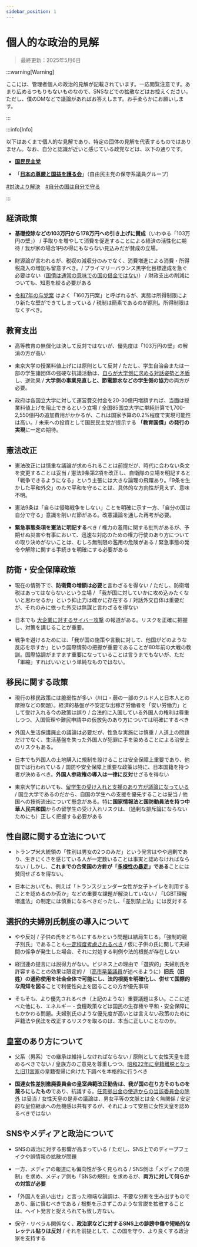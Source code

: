 ```yaml
---
sidebar_position: 1
---
```


# 個人的な政治的見解

> 最終更新：2025年5月6日

:::warning[Warning]

ここには、管理者個人の政治的見解が記載されています。一応閲覧注意です。あまり広めるつもりもないものなので、SNSなどでの拡散などはお控えください。ただし、僕のDMなどで議論があればお答えします。お手柔らかにお願いします。

:::

:::info[Info]

以下はあくまで個人的な見解であり、特定の団体の見解を代表するものではありません。なお、自分と認識が近いと感じている政党などは、以下の通りです。

- **[国民民主党](https://new-kokumin.jp/)**

- 「**[日本の尊厳と国益を護る会](https://www.sankei.com/article/20250227-ZX2K7K647VGX7OWXYTAY6C3NXQ/)**」（自由民主党の保守系議員グループ）

[#対決より解決](https://www.sankei.com/article/20241216-DZMBYWH6MROJHE5ZWTGKGLI6HU/)　[#自分の国は自分で守る](https://new-kokumin.jp/policies/policy2)

:::

## 経済政策

- **基礎控除などの103万円から178万円への引き上げに賛成**（いわゆる「103万円の壁」） / 手取りを増やして消費を促進することによる経済の活性化に期待 / 我が家の場合1円の得にもならない見込みだが賛成の立場。

- 財源論が言われるが、税収の減収分のみでなく、消費増進による消費・所得税歳入の増加も留意すべき。/ プライマリーバランス黒字化目標達成を急ぐ必要はない（[国債は通常の意味での国の借金ではない](https://diamond.jp/zai/articles/-/1005318)） / 財政支出の削減についても、知恵を絞る必要がある

- [令和7年の与党案](https://www3.nhk.or.jp/news/html/20250227/k10014735031000.html) はよく「160万円案」と呼ばれるが、実態は所得制限により新たな壁ができてしまっている / 税制は簡素であるのが原則。所得制限はなくすべき。

## 教育支出

- 高等教育の無償化は決して反対ではないが、優先度は「103万円の壁」の解消の方が高い

- 東京大学の授業料値上げには原則として反対 / ただし、学生自治会または一部の学生諸団体の強硬な抗議活動は、[自らが大学側に求める対話姿勢と矛盾](https://kacchan-next.vercel.app/social/gakusei-jichi)し、逆効果 / **大学側の事業見直しと、節電節水などの学生側の協力**の両方が必要。

- 政府は各国立大学に対して運営費交付金を20-30億円増額すれば、当面は授業料値上げを阻止できるという立場 / 全国85国立大学に単純計算で1,700-2,550億円の追加費用がかかるが、これは国家予算の0.2%程度で実現可能性は高い。/ 未来への投資として国民民主党が提示する **「教育国債」の発行の実現**に一定の期待。

## 憲法改正

- 憲法改正には慎重な議論が求められることは前提だが、時代に合わない条文を変更することは妥当 / 憲法9条第2項を改正し、自衛隊の立場を明記すると「戦争できるようになる」という主張には大きな論理の飛躍あり。「9条を生かした平和外交」のみで平和を守ることは、具体的な方向性が見えず、意味不明。

- 憲法9条は「自らは侵略戦争をしない」ことを明確に示す一方、「自分の国は自分で守る」意識を削いだ節がある。改憲議論を通した再考が必要。

- **緊急事態条項を憲法に明記する**べき / 権力の濫用に関する批判があるが、予期せぬ災害や有事において、迅速な対応のための権力行使のあり方についての取り決めがないことは、むしろ無制限の濫用の危険がある / 緊急事態の発令や解除に関する手続きを明確にする必要がある

## 防衛・安全保障政策

- 現在の情勢下で、**防衛費の増額は必要**と言わざるを得ない / ただし、防衛増税はあってはならないという立場 / 「我が国に対していかに攻め込みたくないと思わせるか」という抑止力は確かに存在する / 対話外交自体は重要だが、それのみに依った外交は無謀と言わざるを得ない

- 日本でも [大企業に対するサイバー攻撃](https://news.yahoo.co.jp/articles/f43422fa93aeb447dfafcdef9650e2deba91569f) の報道がある。リスクを正確に把握し、対策を講じることが重要。

- 戦争を避けるためには、「我が国の施策や言動に対して、他国がどのような反応を示すか」という国際情勢の把握が重要であることが80年前の大戦の教訓。国際協調がますます重要になっていることは言うまでもないが、ただ「軍縮」すればいいという単純なものではない。

## 移民に関する政策

- 現行の移民政策には脆弱性が多い（川口・蕨の一部のクルド人と日本人との摩擦などの問題）。経済的基盤が不安定な出稼ぎ労働者を「安い労働力」として受け入れる今の政策は誤り / 合法的に入国している外国人の権利は尊重しつつ、入国管理や難民申請中の仮放免のあり方については明確にするべき

- 外国人生活保護廃止の議論は必要だが、性急な実施には慎重 / 人道上の問題だけでなく、生活基盤を失った外国人が犯罪に手を染めることによる治安上のリスクもある。

- 日本でも外国人の土地購入に規制を設けることは安全保障上重要であり、他国では行われている / 国防や安全保障上重要な政策は特に、日本国籍を持つ者が決めるべき。**外国人参政権の導入は一律に反対**せざるを得ない

- 東京大学においても、[留学生の受け入れと支援のあり方が議論になっている](https://www.sankei.com/article/20250324-SLQZKAXYKFGCHAJKS3URGYCXPQ/) / 国立大学であるのだから、自国の学生への支援を優先することは妥当 / 他国への技術流出について懸念がある。特に**国家情報法と国防動員法を持つ中華人民共和国**からの留学生の受け入れリスクは、（過剰な排斥論にならないためにも）正しく把握する必要がある

## 性自認に関する立法について

- トランプ米大統領の「性別は男女の2つのみだ」という発言はやや過剰であり、生きにくさを感じている人が一定数いることは事実と認めなければならない / しかし、**これまでの合衆国の方針が「[多様性の暴走](https://www.sankei.com/article/20250122-XRWJ2MJD6ZDF3MCNZLUIPMHPPU/)」である**ことには賛同せざるを得ない。

- 日本においても、例えば「トランスジェンダー女性が女子トイレを利用することを認めるのか否か」などの重要な課題が解決していない / 「LGBT理解増進法」の制定には慎重になるべきだったし、「差別禁止法」には反対する

## 選択的夫婦別氏制度の導入について

- やや反対 / 子供の氏をどちらにするかという問題は結局生じる。「強制的親子別氏」であることも[一定程度考慮されるべき](https://www.sankei.com/article/20250101-F35HRVOR7FHZRH24ROBSXF5VBU/) / 仮に子供の氏に関して夫婦間の係争が発生した場合、それに対処する判例や法的根拠が存在しない

- 経団連の提言には説得力がない。ビジネス上の理由で「選択的」夫婦別氏を許容することの効果は限定的 / （[高市早苗議員](https://www.youtube.com/watch?v=TzQ14VeGpQk)が述べるように）**旧氏（旧姓）の通称使用を社会全体で可能にし、法的根拠を明確化し、併せて国際的な周知を図る**ことで利便性向上を図ることの方が優先事項

- そもそも、より優先されるべき（上記のような）重要議題は多い。ここに述べた他にも、エネルギー・食糧政策などは国民の生存権や平和・安全保障にもかかわる問題。夫婦別氏のような優先度が高いとは言えない政策のために戸籍法や民法を改正するリスクを取るのは、本当に正しいことなのか。

## 皇室のあり方について

- 父系（男系）での継承は維持しなければならない / 原則として女性天皇を認めるべきでない / 皇族方のご意見を尊重しつつ、[昭和22年に皇籍離脱となった旧11宮家](https://www.rekishidb.meijijingu.or.jp/glossary/detail.php?id=55)の皇籍復帰に向けた下調べを本格的に行うべき

- **国連女性差別撤廃委員会の皇室典範改正勧告は、我が国の在り方そのものを蔑ろにしたもの**であり、抗議する。[任意拠出金の使途からの当該委員会の除外](https://www.sankei.com/article/20250129-KA3LU73OCBI3TCUFEQ5IZRTI5M/) は妥当 / 女性天皇の是非の議論は、男女平等の文脈とは全く無関係 / 安定的な皇位継承への危機感は共有するが、それによって安易に女性天皇を認めるべきではない

## SNSやメディアと政治について

- SNSの政治に対する影響が高まっている / ただし、SNS上でのディープフェイクや誤情報の拡散が問題

- 一方、メディアの報道にも偏向性が多く見られる / SNS側は「メディアの規制」を求め、メディア側も「SNSの規制」を求めるが、**両方に対して何らかの対策が必要**

- 「外国人を追い出せ」と言った極端な論調は、不要な分断を生み出すものであり、厳に慎むべきである / 根拠を示さずこのような言説を拡散することは、ヘイト発言と捉えられても致し方ない。

- 保守・リベラル関係なく、**政治家などに対するSNS上の誹謗中傷や短絡的なレッテル貼りは反対** / それを前提として、この国を守り、より良くする政治家を支持する